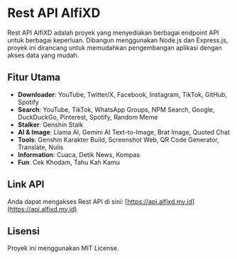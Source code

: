 # Rest API AlfiXD

Rest API AlfiXD adalah proyek yang menyediakan berbagai endpoint API untuk berbagai keperluan. Dibangun menggunakan Node.js dan Express.js, proyek ini dirancang untuk memudahkan pengembangan aplikasi dengan akses data yang mudah.

## Fitur Utama
- **Downloader**: YouTube, Twitter/X, Facebook, Instagram, TikTok, GitHub, Spotify 
- **Search**: YouTube, TikTok, WhatsApp Groups, NPM Search, Google, DuckDuckGo, Pinterest, Spotify, Random Meme
- **Stalker**: Genshin Stalk
- **AI & Image**: Llama AI, Gemini AI Text-to-Image, Brat Image, Quoted Chat  
- **Tools**: Genshin Karakter Build, Screenshot Web, QR Code Generator, Translate, Nulis  
- **Information**: Cuaca, Detik News, Kompas  
- **Fun**: Cek Khodam, Tahu Kah Kamu  

## Link API
Anda dapat mengakses Rest API di sini: [https://api.alfixd.my.id](https://api.alfixd.my.id)

## Lisensi
Proyek ini menggunakan MIT License.
